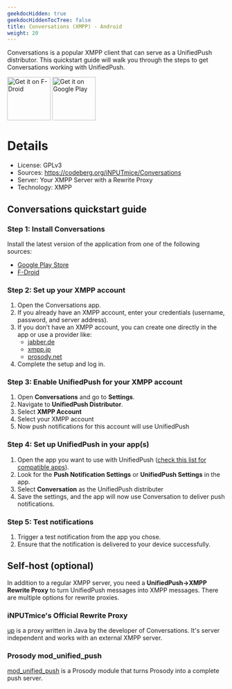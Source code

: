 ```yaml
---
geekdocHidden: true
geekdocHiddenTocTree: false
title: Conversations (XMPP) - Android
weight: 20
---
```


Conversations is a popular XMPP client that can serve as a UnifiedPush distributor. This quickstart guide will walk you through the steps to get Conversations working with UnifiedPush.

[<img alt="Get it on F-Droid" src="/img/f-droid-badge.png" height=100 >](https://f-droid.org/en/packages/eu.siacs.conversations/)
[<img alt="Get it on Google Play" src="/img/google-play-badge.png" height=100>](https://play.google.com/store/apps/details?id=eu.siacs.conversations&pcampaignid=web_share)

# Details

* License: GPLv3
* Sources: <https://codeberg.org/iNPUTmice/Conversations>
* Server: Your XMPP Server with a Rewrite Proxy
* Technology: XMPP

## Conversations quickstart guide

### Step 1: Install Conversations

Install the latest version of the application from one of the following sources:

* [Google Play Store](https://play.google.com/store/apps/details?id=eu.siacs.conversations&pcampaignid=web_share)
* [F-Droid](https://f-droid.org/en/packages/eu.siacs.conversations/)

### Step 2: Set up your XMPP account

1. Open the Conversations app.
2. If you already have an XMPP account, enter your credentials (username, password, and server address).
3. If you don’t have an XMPP account, you can create one directly in the app or use a provider like:
    * [jabber.de](https://www.jabber.de/)
    * [xmpp.jp](https://xmpp.jp/)
    * [prosody.net](https://prosody.net/)
4. Complete the setup and log in.

### Step 3: Enable UnifiedPush for your XMPP account

1. Open **Conversations** and go to **Settings**.
2. Navigate to **UnifiedPush Distributor**.
3. Select **XMPP Account**
4. Select your XMPP account
5. Now push notifications for this account will use UnifiedPush

### Step 4: Set up UnifiedPush in your app(s)

1. Open the app you want to use with UnifiedPush ([check this list for compatible apps](/users/apps/)).
2. Look for the **Push Notification Settings** or **UnifiedPush Settings** in the app.
3. Select **Conversation** as the UnifiedPush distributer
4. Save the settings, and the app will now use Conversation to deliver push notifications.

### Step 5: Test notifications

1. Trigger a test notification from the app you chose.
2. Ensure that the notification is delivered to your device successfully.

## Self-host (optional)

In addition to a regular XMPP server, you need a **UnifiedPush->XMPP Rewrite Proxy** to turn UnifiedPush messages into XMPP messages. There are multiple options for rewrite proxies.

### iNPUTmice's Official Rewrite Proxy

[up](https://codeberg.org/iNPUTmice/up) is a proxy written in Java by the developer of Conversations. It's server independent and works with an external XMPP server.

### Prosody mod_unified_push

[mod_unified_push](https://modules.prosody.im/mod_unified_push) is a Prosody module that turns Prosody into a complete push server.
